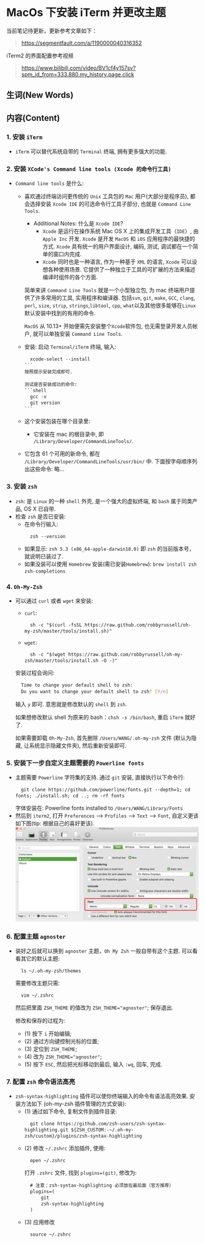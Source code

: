 # MacOs 下安装 iTerm 并更改主题

当前笔记待更新，更新参考文章如下：

> https://segmentfault.com/a/1190000040316352


iTerm2 的界面配置参考视频
> https://www.bilibili.com/video/BV1cf4y157sv?spm_id_from=333.880.my_history.page.click


## 生词(New Words)

## 内容(Content)
### 1. 安装 `iTerm`
- `iTerm` 可以替代系统自带的 `Terminal` 终端, 拥有更多强大的功能.

### 2. 安装 `XCode's Command line tools (Xcode 的命令行工具)`
- `Command line tools` 是什么:
    + 喜欢通过终端访问更传统的 `Unix` 工具包的 `Mac` 用户(大部分是程序员),
      都会选择安装 `Xcode IDE` 的可选命令行工具子部分, 也就是 
      `Command Line Tools`.
        - Additional Notes: 什么是 `Xcode IDE`?
            - `Xcode` 是运行在操作系统 Mac OS X 上的集成开发工具（`IDE`）, 由
              `Apple Inc` 开发. `Xcode` 是开发 `MacOS` 和 `iOS`
              应用程序的最快捷的方式. `Xcode` 具有统一的用户界面设计, 编码, 测试,
              调试都在一个简单的窗口内完成.
            - `Xcode` 同时也是一种语言, 作为一种基于 `XML` 的语言, `Xcode` 
              可以设想各种使用场景.
              它提供了一种独立于工具的可扩展的方法来描述编译时组件的各个方面.
    
      简单来讲 `Command Line Tools` 就是一个小型独立包, 
      为 mac 终端用户提供了许多常用的工具, 实用程序和编译器. 包括`svn`, `git`,
      `make`, `GCC`, `clang`, `perl`, `size`, `strip`, `strings`,`libtool`,
      `cpp`, `what`以及其他很多能够在`Linux`默认安装中找到的有用的命令. 
      
      `MacOS` 从 10.13+ 开始便需先安装整个`Xcode`软件包, 也无需登录开发人员帐户,
      就可以单独安装 `Command Line Tools`.
    
    + 安装: 启动 `Terminal/iTerm` 终端, 输入: 
      ````shell
        xcode-select --install
      ```
      按照提示安装完成即可.
      
      测试是否安装成功的命令: 
      ```shell
        gcc -v
        git version
      ```
    + 这个安装包装在哪个目录里:
      
        - 它安装在 mac 的根目录中, 即 `/Library/Developer/CommandLineTools/`.
    + 它包含 61 个可用的新命令, 都在
      `/Library/Developer/CommandLineTools/usr/bin/` 中.
      下面按字母顺序列出这些命令: 略...

### 3. 安装 `zsh`
- `zsh`: 是 `Linux` 的一种 `shell` 外壳, 是一个强大的虚拟终端,
  和 `bash` 属于同类产品,
  OS X 已自带.
- 检查 `zsh` 是否已安装: 
    + 在命令行输入:
      ```shell
        zsh --version
      ```
    + 如果显示: `zsh 5.3 (x86_64-apple-darwin18.0)`
      即 `zsh` 的当前版本号，就说明已装过了.
    + 如果没装可以使用 `Homebrew` 安装(需已安装`Homebrew`): 
      `brew install zsh zsh-completions`

### 4. `Oh-My-Zsh`
- 可以通过 `curl` 或者 `wget` 来安装:
    + `curl`: 
      ```shell
        sh -c "$(curl -fsSL https://raw.github.com/robbyrussell/oh-my-zsh/master/tools/install.sh)"
      ```
    + `wget`: 
      ```shell
        sh -c "$(wget https://raw.github.com/robbyrussell/oh-my-zsh/master/tools/install.sh -O -)"
      ```
    安装过程会询问:
  ```bash
    Time to change your default shell to zsh:
    Do you want to change your default shell to zsh? [Y/n]
  ```
  输入 `y` 即可. 意思就是修改默认的 `shell` 到 `zsh`.

  如果想修改默认 shell 为原来的 bash：`chsh -s /bin/bash`, 重启 `iTerm` 就好了.

  如果需要卸载 `Oh-My-Zsh`, 首先删除 `/Users/WANG/.oh-my-zsh` 文件
  (默认为隐藏, 让系统显示隐藏文件夹), 然后重新安装即可.

### 5. 安装下一步自定义主题需要的 `Powerline fonts`
- 主题需要 `Powerline` 字符集的支持. 通过 `git` 安装, 直接执行以下命令行:
  ```shell
    git clone https://github.com/powerline/fonts.git --depth=1; cd fonts; ./install.sh; cd ..; rm -rf fonts
  ```
  字体安装在: Powerline fonts installed to `/Users/WANG/Library/Fonts`
- 然后到 `iterm2`, 打开 `Preferences` --> `Profiles` --> `Text` --> `Font`,
  自定义更该如下图(tip: 根据自己的喜好更该).
  <img src="./macos-images/iterm-setting.png">

### 6. 配置主题 `agnoster`
- 装好之后就可以换到 `agnoster` 主题，`Oh My Zsh` 一般自带有这个主题.
  可以看看其它的默认主题:
  ```shell
    ls ~/.oh-my-zsh/themes
  ```
  需要修改主题只需:
  ```shell
    vim ~/.zshrc
  ```
  然后把里面 `ZSH_THEME` 的值改为 `ZSH_THEME="agnoster"`; 保存退出.

  修改和保存的过程为: 
    + (1) 按下 `i` 开始编辑;
    + (2) 通过方向键控制光标的位置;
    + (3) 定位到 `ZSH_THEME`;
    + (4) 改为 `ZSH_THEME="agnoster"`;
    + (5) 按下 `ESC`, 然后把光标移动到最后, 输入 `:wq`, 回车, 完成.

### 7. 配置 `zsh` 命令语法高亮
- `zsh-syntax-highlighting` 插件可以使你终端输入的命令有语法高亮效果.
  安装方法如下 (oh-my-zsh 插件管理的方式安装):
    + (1) 通过如下命令, 复制文件到插件目录: 
      ```shell
        git clone https://github.com/zsh-users/zsh-syntax-highlighting.git ${ZSH_CUSTOM:-~/.oh-my-zsh/custom}/plugins/zsh-syntax-highlighting 
      ```
    + (2) 修改 `~/.zshrc` 添加插件, 使用:
      ```shelll
        open ~/.zshrc
      ```
      打开 `.zshrc` 文件, 找到 `plugins=(git)`, 修改为:
      ```shell
        # 注意：zsh-syntax-highlighting 必须放在最后面（官方推荐）
        plugins=(
            git
            zsh-syntax-highlighting
        )
      ```
    + (3) 应用修改
      ```shell
        source ~/.zshrc
      ```